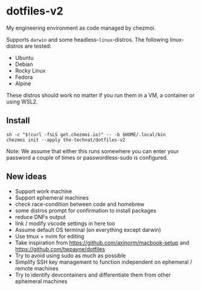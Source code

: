 # dotfiles-v2

My engineering environment as code managed by chezmoi.

Supports `darwin` and some headless-`linux`-distros. The following linux-distros are tested:
- Ubuntu
- Debian
- Rocky Linux
- Fedora
- Alpine

These distros should work no matter if you run them in a VM, a container or using WSL2.

## Install

```console
sh -c "$(curl -fsLS get.chezmoi.io)" -- -b $HOME/.local/bin
chezmoi init --apply the-technat/dotfiles-v2
```

Note: We assume that either this runs somewhere you can enter your password a couple of times or passwordless-sudo is configured.

## New ideas
- Support work machine
- Support ephemeral machines
- check race-condition between code and homebrew
- some distros prompt for confirmation to install packages
- reduce DNFs output
- link / modify vscode settings in here too
- Assume default OS terminal (on everything except darwin)
- Use tmux + nvim for editing 
- Take inspiration from https://github.com/axinorm/macbook-setup and https://github.com/twpayne/dotfiles
- Try to avoid using sudo as much as possible
- Simplify SSH key management to function independent on ephemeral / remote machines
- Try to identify devcontainers and differentiate them from other ephemeral machines
